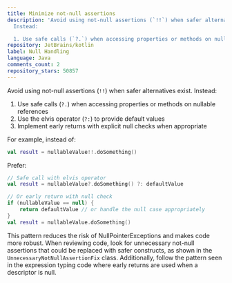 ```yaml
---
title: Minimize not-null assertions
description: 'Avoid using not-null assertions (`!!`) when safer alternatives exist.
  Instead:

  1. Use safe calls (`?.`) when accessing properties or methods on nullable references'
repository: JetBrains/kotlin
label: Null Handling
language: Java
comments_count: 2
repository_stars: 50857
---
```


Avoid using not-null assertions (`!!`) when safer alternatives exist. Instead:
1. Use safe calls (`?.`) when accessing properties or methods on nullable references
2. Use the elvis operator (`?:`) to provide default values
3. Implement early returns with explicit null checks when appropriate

For example, instead of:
```kotlin
val result = nullableValue!!.doSomething()
```

Prefer:
```kotlin
// Safe call with elvis operator
val result = nullableValue?.doSomething() ?: defaultValue

// Or early return with null check
if (nullableValue == null) {
    return defaultValue // or handle the null case appropriately
}
val result = nullableValue.doSomething()
```

This pattern reduces the risk of NullPointerExceptions and makes code more robust. When reviewing code, look for unnecessary not-null assertions that could be replaced with safer constructs, as shown in the `UnnecessaryNotNullAssertionFix` class. Additionally, follow the pattern seen in the expression typing code where early returns are used when a descriptor is null.
